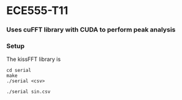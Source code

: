 # ECE555-T11

### Uses cuFFT library with CUDA to perform peak analysis

### Setup

The kissFFT library is 

```
cd serial
make
./serial <csv>

./serial sin.csv
```


